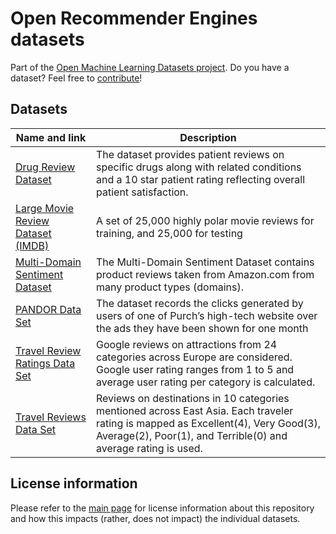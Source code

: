 # Open Recommender Engines datasets
Part of the [Open Machine Learning Datasets project](https://github.com/meetaime/open-machine-learning-datasets/blob/master/README.md). Do you have a dataset? Feel free to [contribute](https://github.com/meetaime/open-machine-learning-datasets/blob/master/README.md)!

## Datasets
| Name and link | Description |
| ---- | ----------- |
| [Drug Review Dataset](https://archive.ics.uci.edu/ml/datasets/Drug+Review+Dataset+%28Drugs.com%29) | The dataset provides patient reviews on specific drugs along with related conditions and a 10 star patient rating reflecting overall patient satisfaction. |
| [Large Movie Review Dataset (IMDB)](http://ai.stanford.edu/~amaas/data/sentiment/) | A set of 25,000 highly polar movie reviews for training, and 25,000 for testing
| [Multi-Domain Sentiment Dataset](http://www.cs.jhu.edu/~mdredze/datasets/sentiment/) | The Multi-Domain Sentiment Dataset contains product reviews taken from Amazon.com from many product types (domains).
| [PANDOR Data Set](https://archive.ics.uci.edu/ml/datasets/PANDOR) | The dataset records the clicks generated by users of one of Purch’s high-tech website over the ads they have been shown for one month |
| [Travel Review Ratings Data Set](https://archive.ics.uci.edu/ml/datasets/Tarvel+Review+Ratings) | Google reviews on attractions from 24 categories across Europe are considered. Google user rating ranges from 1 to 5 and average user rating per category is calculated.
| [Travel Reviews Data Set](https://archive.ics.uci.edu/ml/datasets/Travel+Reviews) | Reviews on destinations in 10 categories mentioned across East Asia. Each traveler rating is mapped as Excellent(4), Very Good(3), Average(2), Poor(1), and Terrible(0) and average rating is used. |

## License information
Please refer to the [main page](https://github.com/meetaime/open-machine-learning-datasets/blob/master/README.md) for license information about this repository and how this impacts (rather, does not impact) the individual datasets.
